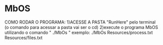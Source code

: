 # MbOS
COMO RODAR O PROGRAMA:
1)ACESSE A PASTA "RunHere" pelo terminal (o comando para acessar a pasta vai ser o cd)
2)execute o programa MbOS utilizando o comando " ./MbOs <nome do arquivo de processos> <Nome do arquivo de files> "
exemplo:
./MbOs Resources/process.txt Resources/files.txt
